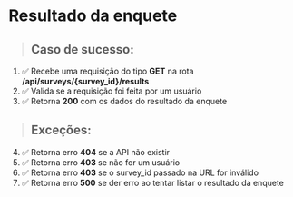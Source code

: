 # Resultado da enquete

> ## Caso de sucesso:
1. ✅ Recebe uma requisição do tipo **GET** na rota **/api/surveys/{survey_id}/results**
2. ✅ Valida se a requisição foi feita por um usuário
3. ✅ Retorna **200** com os dados do resultado da enquete
> ## Exceções:
4. ✅ Retorna erro **404** se a API não existir
5. ✅ Retorna erro **403** se não for um usuário
6. ✅ Retorna erro **403** se o survey_id passado na URL for inválido
7. ✅ Retorna erro **500** se der erro ao tentar listar o resultado da enquete